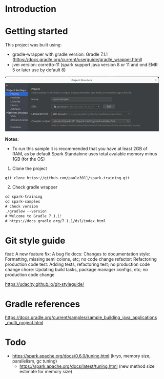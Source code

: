 # Introduction

# Getting started

This project was built using:

- gradle-wrapper with gradle version: Gradle 7.1.1 (https://docs.gradle.org/current/userguide/gradle_wrapper.html)
- jvm version: corretto-11 (spark support java version 8 or 11 and ond EMR 5 or later use by default 8)

![img.png](assets/img/project-settings.png)

**Notes**:

- To run this sample it is recommended that you have at least 2GB of RAM, as by default Spark Standalone uses total avalable memory minus 1GB (for the OS)

1. Clone the project

```shell
git clone https://github.com/paulo3011/spark-training.git
```

2. Check gradle wrapper

```shell
cd spark-training
cd spark-samples
# check version
./gradlew --version
# Welcome to Gradle 7.1.1!
# https://docs.gradle.org/7.1.1/dsl/index.html
```

# Git style guide

feat: A new feature
fix: A bug fix
docs: Changes to documentation
style: Formatting, missing semi colons, etc; no code change
refactor: Refactoring production code
test: Adding tests, refactoring test; no production code change
chore: Updating build tasks, package manager configs, etc; no production code change

https://udacity.github.io/git-styleguide/


# Gradle references

https://docs.gradle.org/current/samples/sample_building_java_applications_multi_project.html

# Todo

- https://spark.apache.org/docs/0.6.0/tuning.html (kryo, memory size, parallelism, gc tuning)
  - https://spark.apache.org/docs/latest/tuning.html (new method size estimate for memory size)